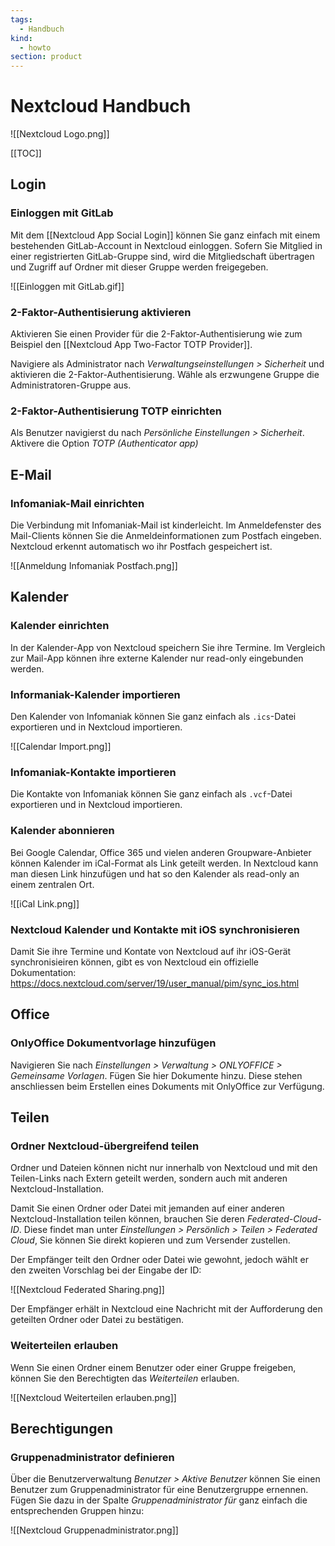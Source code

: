 ```yaml
---
tags:
  - Handbuch
kind:
  - howto
section: product
---
```


# Nextcloud Handbuch

![[Nextcloud Logo.png]]

[[TOC]]

## Login

### Einloggen mit GitLab

Mit dem [[Nextcloud App Social Login]] können Sie ganz einfach mit einem bestehenden GitLab-Account in Nextcloud einloggen. Sofern Sie Mitglied in einer registrierten GitLab-Gruppe sind, wird die Mitgliedschaft übertragen und Zugriff auf Ordner mit dieser Gruppe werden freigegeben.

![[Einloggen mit GitLab.gif]]

### 2-Faktor-Authentisierung aktivieren

Aktivieren Sie einen Provider für die 2-Faktor-Authentisierung wie zum Beispiel den [[Nextcloud App Two-Factor TOTP Provider]].

Navigiere als Administrator nach _Verwaltungseinstellungen > Sicherheit_ und aktivieren die 2-Faktor-Authentisierung. Wähle als erzwungene Gruppe die Administratoren-Gruppe aus.

### 2-Faktor-Authentisierung TOTP einrichten

Als Benutzer navigierst du nach _Persönliche Einstellungen > Sicherheit_. Aktivere die Option _TOTP (Authenticator app)_

## E-Mail

### Infomaniak-Mail einrichten

Die Verbindung mit Infomaniak-Mail ist kinderleicht. Im Anmeldefenster des Mail-Clients können Sie die Anmeldeinformationen zum Postfach eingeben. Nextcloud erkennt automatisch wo ihr Postfach gespeichert ist.

![[Anmeldung Infomaniak Postfach.png]]

## Kalender

### Kalender einrichten

In der Kalender-App von Nextcloud speichern Sie ihre Termine. Im Vergleich zur Mail-App können ihre externe Kalender nur read-only eingebunden werden.

### Informaniak-Kalender importieren

Den Kalender von Infomaniak können Sie ganz einfach als `.ics`-Datei exportieren und in Nextcloud importieren.

![[Calendar Import.png]]

### Infomaniak-Kontakte importieren

Die Kontakte von Infomaniak können Sie ganz einfach als `.vcf`-Datei exportieren und in Nextcloud importieren.

### Kalender abonnieren

Bei Google Calendar, Office 365 und vielen anderen Groupware-Anbieter können Kalender im iCal-Format als Link geteilt werden. In Nextcloud kann man diesen Link hinzufügen und hat so den Kalender als read-only an einem zentralen Ort.

![[iCal Link.png]]

### Nextcloud Kalender und Kontakte mit iOS synchronisieren

Damit Sie ihre Termine und Kontate von Nextcloud auf ihr iOS-Gerät synchronisieiren können, gibt es von Nextcloud ein offizielle Dokumentation: <https://docs.nextcloud.com/server/19/user_manual/pim/sync_ios.html>

## Office

### OnlyOffice Dokumentvorlage hinzufügen

Navigieren Sie nach _Einstellungen > Verwaltung > ONLYOFFICE > Gemeinsame Vorlagen_. Fügen Sie hier Dokumente hinzu. Diese stehen anschliessen beim Erstellen eines Dokuments mit OnlyOffice zur Verfügung.

## Teilen

### Ordner Nextcloud-übergreifend teilen

Ordner und Dateien können nicht nur innerhalb von Nextcloud und mit den Teilen-Links nach Extern geteilt werden, sondern auch mit anderen Nextcloud-Installation.

Damit Sie einen Ordner oder Datei mit jemanden auf einer anderen Nextcloud-Installation teilen können, brauchen Sie deren _Federated-Cloud-ID_. Diese findet man unter _Einstellungen > Persönlich > Teilen > Federated Cloud_, Sie können Sie direkt kopieren und zum Versender zustellen.

Der Empfänger teilt den Ordner oder Datei wie gewohnt, jedoch wählt er den zweiten Vorschlag bei der Eingabe der ID:

![[Nextcloud Federated Sharing.png]]

Der Empfänger erhält in Nextcloud eine Nachricht mit der Aufforderung den geteilten Ordner oder Datei zu bestätigen.

### Weiterteilen erlauben

Wenn Sie einen Ordner einem Benutzer oder einer Gruppe freigeben, können Sie den Berechtigten das _Weiterteilen_ erlauben.

![[Nextcloud Weiterteilen erlauben.png]]

## Berechtigungen

### Gruppenadministrator definieren

Über die Benutzerverwaltung _Benutzer > Aktive Benutzer_ können Sie einen Benutzer zum Gruppenadministrator für eine Benutzergruppe ernennen. Fügen Sie dazu in der Spalte _Gruppenadministrator für_ ganz einfach die entsprechenden Gruppen hinzu:

![[Nextcloud Gruppenadministrator.png]]

